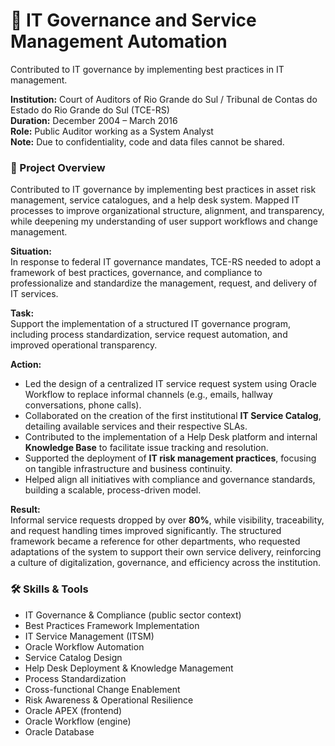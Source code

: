 # 🔧 IT Governance and Service Management Automation
Contributed to IT governance by implementing best practices in IT management.

**Institution:** Court of Auditors of Rio Grande do Sul / Tribunal de Contas do Estado do Rio Grande do Sul (TCE-RS)  
**Duration:** December 2004 – March 2016  
**Role:** Public Auditor working as a System Analyst  
**Note:** Due to confidentiality, code and data files cannot be shared.

### 📌 Project Overview
Contributed to IT governance by implementing best practices in asset risk management, service catalogues, and a help desk system. Mapped IT processes to improve organizational structure, alignment, and transparency, while deepening my understanding of user support workflows and change management.

**Situation:**  
In response to federal IT governance mandates, TCE-RS needed to adopt a framework of best practices, governance, and compliance to professionalize and standardize the management, request, and delivery of IT services.

**Task:**  
Support the implementation of a structured IT governance program, including process standardization, service request automation, and improved operational transparency.

**Action:**
- Led the design of a centralized IT service request system using Oracle Workflow to replace informal channels (e.g., emails, hallway conversations, phone calls).
- Collaborated on the creation of the first institutional **IT Service Catalog**, detailing available services and their respective SLAs.
- Contributed to the implementation of a Help Desk platform and internal **Knowledge Base** to facilitate issue tracking and resolution.
- Supported the deployment of **IT risk management practices**, focusing on tangible infrastructure and business continuity.
- Helped align all initiatives with compliance and governance standards, building a scalable, process-driven model.

**Result:**  
Informal service requests dropped by over **80%**, while visibility, traceability, and request handling times improved significantly. The structured framework became a reference for other departments, who requested adaptations of the system to support their own service delivery, reinforcing a culture of digitalization, governance, and efficiency across the institution.


### 🛠️ Skills & Tools
- IT Governance & Compliance (public sector context)  
- Best Practices Framework Implementation  
- IT Service Management (ITSM)  
- Oracle Workflow Automation  
- Service Catalog Design  
- Help Desk Deployment & Knowledge Management  
- Process Standardization  
- Cross-functional Change Enablement  
- Risk Awareness & Operational Resilience
- Oracle APEX (frontend)
- Oracle Workflow (engine)
- Oracle Database
